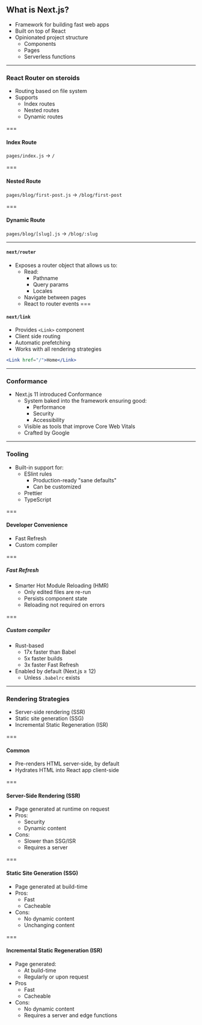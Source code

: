 ## What is Next.js?

* Framework for building fast web apps
* Built on top of React
* Opinionated project structure
  * Components
  * Pages
  * Serverless functions

---

### React Router on steroids

* Routing based on file system
* Supports
  * Index routes
  * Nested routes 
  * Dynamic routes

===

#### Index Route

`pages/index.js` -> `/`

===

#### Nested Route

`pages/blog/first-post.js` -> `/blog/first-post`

===

#### Dynamic Route

`pages/blog/[slug].js` -> `/blog/:slug`

---

#### `next/router`

* Exposes a router object that allows us to:
  * Read:
    * Pathname
    * Query params
    * Locales
  * Navigate between pages
  * React to router events
===

#### `next/link`

* Provides `<Link>` component
* Client side routing
* Automatic prefetching
* Works with all rendering strategies

```jsx
<Link href="/">Home</Link>
```
---

### Conformance

* Next.js 11 introduced Conformance
  * System baked into the framework ensuring good:
    * Performance
    * Security
    * Accessibility
  * Visible as tools that improve Core Web Vitals
  * Crafted by Google

---

### Tooling

* Built-in support for:
  * ESlint rules
    * Production-ready "sane defaults"
    * Can be customized
  * Prettier
  * TypeScript

===

#### Developer Convenience

* Fast Refresh
* Custom compiler

===

##### Fast Refresh

* Smarter Hot Module Reloading (HMR)
  * Only edited files are re-run
  * Persists component state
  * Reloading not required on errors

===

##### Custom compiler

* Rust-based
  * 17x faster than Babel
  * 5x faster builds
  * 3x faster Fast Refresh
* Enabled by default (Next.js ≥ 12)
  * Unless `.babelrc` exists

---

### Rendering Strategies

* Server-side rendering (SSR)
* Static site generation (SSG)
* Incremental Static Regeneration (ISR)

===

#### Common

* Pre-renders HTML server-side, by default
* Hydrates HTML into React app client-side

===

#### Server-Side Rendering (SSR)

* Page generated at runtime on request
* Pros:
  * Security
  * Dynamic content
* Cons:
  * Slower than SSG/ISR
  * Requires a server 

===

#### Static Site Generation (SSG)

* Page generated at build-time
* Pros:
  * Fast
  * Cacheable
* Cons: 
  * No dynamic content
  * Unchanging content

===

#### Incremental Static Regeneration (ISR)

* Page generated:
  * At build-time
  * Regularly or upon request
* Pros
  * Fast
  * Cacheable
* Cons: 
  * No dynamic content
  * Requires a server and edge functions